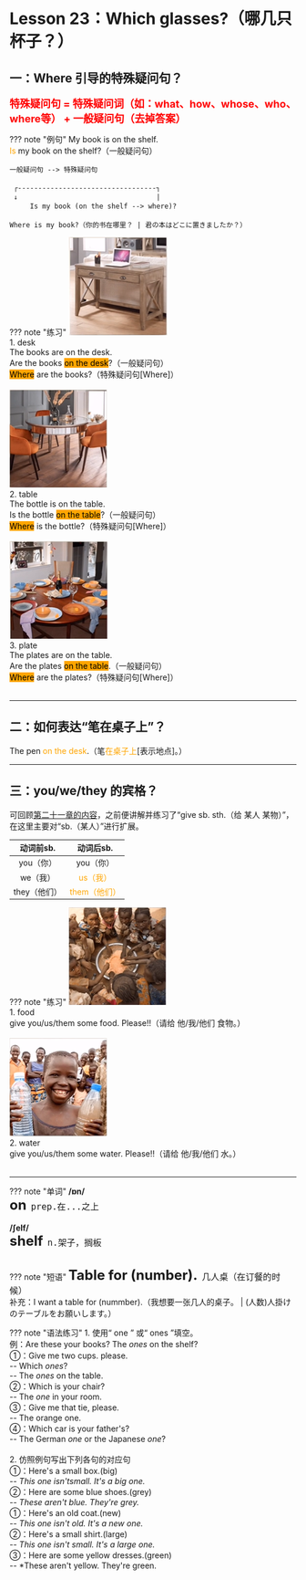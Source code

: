 # Lesson 23：Which glasses?（哪几只杯子？）


## 一：Where 引导的特殊疑问句？

<font size=4 color=red>**特殊疑问句 = 特殊疑问词（如：what、how、whose、who、where等） + 一般疑问句（去掉答案）**</font>

??? note "例句"
    My book is on the shelf.<br>
    <font color=orange>Is</font> my book on the shelf?（一般疑问句）<br>

```text
一般疑问句 --> 特殊疑问句

 ┌----------------------------------┐
 ↓                                  |
     Is my book (on the shelf --> where)?

Where is my book?（你的书在哪里？ | 君の本はどこに置きましたか？）

```


??? note "练习"
    ![](../img/Frist/Lesson-23/Lesson-23_01.png)<br>
    1. desk<br>
    The books are on the desk.<br>
    Are the books <font style="background-color: orange" color=black>on the desk</font>?（一般疑问句）<br>
    <font style="background-color: orange" color=black>Where</font> are the books?（特殊疑问句[Where]）<br>
    <br>
    ![](../img/Frist/Lesson-23/Lesson-23_02.png)<br>
    2. table<br>
    The bottle is on the table.<br>
    Is the bottle <font style="background-color: orange" color=black>on the table</font>?（一般疑问句）<br>
    <font style="background-color: orange" color=black>Where</font> is the bottle?（特殊疑问句[Where]）<br>
    <br>
    ![](../img/Frist/Lesson-23/Lesson-23_03.png)<br>
    3. plate<br>
    The plates are on the table.<br>
    Are the plates <font style="background-color: orange" color=black>on the table</font>.（一般疑问句）<br>
    <font style="background-color: orange" color=black>Where</font> are the plates?（特殊疑问句[Where]）<br>
    <br>


---
## 二：如何表达“笔在桌子上”？

The pen <font color=orange>on the desk</font>.（笔<font color=orange>在桌子上</font>[表示地点]。）


---
## 三：you/we/they 的宾格？

可回顾[第二十一章的内容](./Lesson-21.md#give-sb-sth)，之前便讲解并练习了“give sb. sth.（给 某人 某物）”，在这里主要对“sb.（某人）”进行扩展。

| 动词前sb. | 动词后sb.|
|   :-:    |   :-:   |
| you（你） | you（你）|
|  we（我） |  <font color=orange>us（我）</font>|
|they（他们）|<font color=orange>them（他们）</font>|

??? note "练习"
    ![](../img/Frist/Lesson-23/Lesson-23_04.png)<br>
    1. food<br>
    give you/us/them some food. Please!!（请给 他/我/他们 食物。）<br>
    <br>
    ![](../img/Frist/Lesson-23/Lesson-23_05.png)<br>
    2. water<br>
    give you/us/them some water. Please!!（请给 他/我/他们 水。）<br>
    <br>


---
??? note "单词"
    **/ɒn/**<br>
    <font size=5>**on**</font>&nbsp;&nbsp;<font size=4>`prep.在...之上`</font><br>
    <br>
    **/ʃelf/**<br>
    <font size=5>**shelf**</font>&nbsp;&nbsp;<font size=4>`n.架子，搁板`</font><br>
    <br>


??? note "短语"
    <font size=5>**Table for (number).**</font>&nbsp;&nbsp;<font size=4>`几人桌（在订餐的时候）`</font><br>
    补充：I want a table for (nummber).（我想要一张几人的桌子。 | (人数)人掛けのテーブルをお願いします。）
    <br>


??? note "语法练习"
    1. 使用“ one ” 或“ ones ”填空。<br>
    例：Are these your books? The *ones* on the shelf?<br>
    ①：Give me two cups. please.<br>
    -- Which *ones*?<br>
    -- The *ones* on the table.<br>
    ②：Which is your chair?<br>
    -- The *one* in your room.<br>
    ③：Give me that tie, please.<br>
    -- The orange one.<br>
    ④：Which car is your father's?<br>
    -- The German *one* or the Japanese *one*?<br>
    <br>
    2. 仿照例句写出下列各句的对应句<br>
    ①：Here's a small box.(big)<br>
    -- *This one isn'tsmall. It's a big one.*<br>
    ②：Here are some blue shoes.(grey)<br>
    -- *These aren't blue. They're grey.*<br>
    ①：Here's an old coat.(new)<br>
    -- *This one isn't old. It's a new one.*<br>
    ②：Here's a small shirt.(large)<br>
    -- *This one isn't small. It's a large one.*<br>
    ③：Here are some yellow dresses.(green)<br>
    -- *These aren't yellow. They're green.<br>

